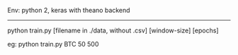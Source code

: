 Env: python 2, keras with theano backend
_______
python train.py [filename in ./data, without .csv] [window-size] [epochs]

eg: python train.py BTC 50 500

